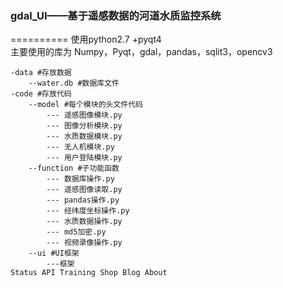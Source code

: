 ### gdal_UI——基于遥感数据的河道水质监控系统
==========
使用python2.7 +pyqt4  
主要使用的库为 Numpy，Pyqt，gdal，pandas，sqlit3，opencv3
``` 
-data #存放数据
 	--water.db #数据库文件
-code #存放代码
	--model #每个模块的头文件代码
		--- 遥感图像模块.py
		--- 图像分析模块.py
		--- 水质数据模块.py
		--- 无人机模块.py
		--- 用户登陆模块.py
 	--function #子功能函数
 		--- 数据库操作.py
 		--- 遥感图像读取.py
 		--- pandas操作.py
 		--- 经纬度坐标操作.py
 		--- 水质数据操作.py
 		--- md5加密.py
 		--- 视频录像操作.py
 	--ui #UI框架
		---框架
Status API Training Shop Blog About
```
